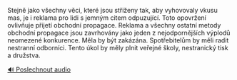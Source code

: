 
Stejně jako všechny věci, které jsou střiženy tak, aby vyhovovaly vkusu mas, je i reklama pro lidi s jemným citem odpuzující. Toto opovržení ovlivňuje přijetí obchodní propagace. Reklama a všechny ostatní metody obchodní propagace jsou zavrhovány jako jeden z nejodpornějších výplodů neomezené konkurence. Měla by být zakázána. Spotřebitelům by měli radit nestranní odborníci. Tento úkol by měly plnit veřejné školy, nestranický tisk a družstva.

[🔊 Poslechnout audio](/data/7-paragraphs/audio/chapter_62/para_001-Stejn-jako-vechny-vci-kter-jsou-stieny-tak.mp3)
